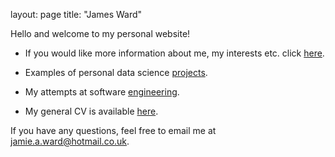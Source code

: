 layout: page
title: "James Ward"

Hello and welcome to my personal website! 

- If you would like more information about me, my interests etc. click [here](https://eejwa.github.io/about).

- Examples of personal data science [projects](https://eejwa.github.io/data-projects).

- My attempts at software [engineering](https://eejwa.github.io/software).

- My general CV is available [here](https://eejwa.github.io/cv).  

If you have any questions, feel free to email me at jamie.a.ward@hotmail.co.uk.
